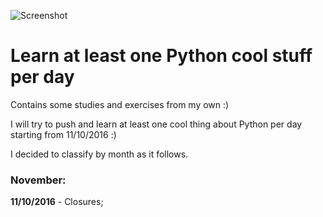 ![Screenshot](http://cdn.skilledup.com/wp-content/uploads/2015/01/Python-programming-Feature_1290x688_MS.jpg)
# Learn at least one Python cool stuff per day

Contains some studies and exercises from my own :)

I will try to push and learn at least one cool thing about Python per day starting from 11/10/2016 :)

I decided to classify by month as it follows.

### November:
**11/10/2016** - Closures;

